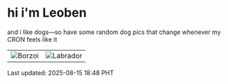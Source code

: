 # hi i'm Leoben

and i like dogs—so have some random dog pics that change whenever my CRON feels like it

|  |  |
|--------|----------|
| ![Borzoi](https://random-dog-vercel.vercel.app/api/random-borzoi?v=1755254891) | ![Labrador](https://random-dog-vercel.vercel.app/api/random-labrador?v=1755254891) |

Last updated: 2025-08-15 18:48 PHT
